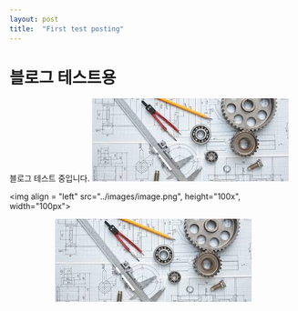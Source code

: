 ```yaml
---
layout: post
title:  "First test posting"
---
```


# 블로그 테스트용 

블로그 테스트 중입니다.
![기계로봇공학부 test](../images/image.png)


<img align = "left" src="../images/image.png", height="100x", width="100px">


<!-- 정렬 -->
<p align = "center">
  <img src = "../images/image.png">
</p>
